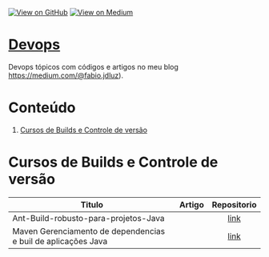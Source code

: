 [![View on GitHub](https://img.shields.io/badge/GitHub-View_on_GitHub-blue?logo=GitHub)](https://github.com/binhojulix/devops)  [![View on Medium](https://img.shields.io/badge/Medium-View%20on%20Medium-red?logo=medium)](https://medium.com/@fabio.jdluz) 
# [Devops](https://github.com/binhojulix/devops)
Devops tópicos com códigos e artigos no meu blog https://medium.com/@fabio.jdluz). 



# Conteúdo

1. [Cursos de Builds e Controle de versão](#Cursos-de-Builds-e-Controle-de-versao)




# Cursos de Builds e Controle de versão

 Titulo        | Artigo           | Repositorio  |
| ------------- |:-------------:| :-----:|
| Ant-Build-robusto-para-projetos-Java |  | [link](https://github.com/binhojulix/Devops/tree/Cursos-de-Builds-e-Controle-de-vers%C3%A3o/Curso-Ant-Build-robusto-para-projetos-Java) 
| Maven Gerenciamento de dependencias e buil de aplicações Java |  | [link](https://github.com/binhojulix/Devops/tree/Cursos-de-Builds-e-Controle-de-vers%C3%A3o/Maven%20Gerenciamento%20de%20dependencias%20e%20buil%20de%20aplica%C3%A7%C3%B5es%20Java) 
